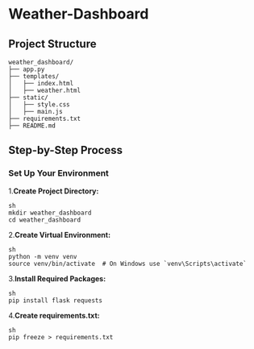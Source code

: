 # Weather-Dashboard

## Project Structure
```
weather_dashboard/
├── app.py
├── templates/
│   ├── index.html
│   ├── weather.html
├── static/
│   ├── style.css
│   ├── main.js
├── requirements.txt
├── README.md
```
## Step-by-Step Process
### Set Up Your Environment
1.**Create Project Directory:**
```
sh
mkdir weather_dashboard
cd weather_dashboard
```
2.**Create Virtual Environment:**
```
sh
python -m venv venv
source venv/bin/activate  # On Windows use `venv\Scripts\activate`
```

3.**Install Required Packages:**
```
sh
pip install flask requests
```
4.**Create requirements.txt:**
```
sh
pip freeze > requirements.txt
```

